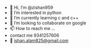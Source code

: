 - 👋 Hi, I’m @zishan959
- 👀 I’m interested in python 
- 🌱 I’m currently learning c and c++
- 💞️ I’m looking to collaborate on google
- 📫 How to reach me ...
- contact me 9341257606
-  📨 ishan.alam825@gmail.com

<!---
zishan959/zishan959 is a ✨ special ✨ repository because its `README.md` (this file) appears on your GitHub profile.
You can click the Preview link to take a look at your changes.
--->
